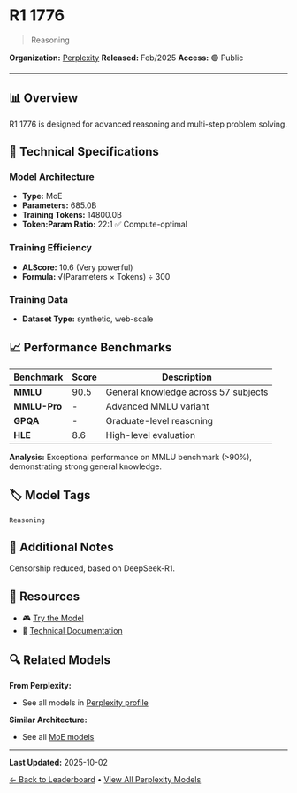 # R1 1776

> Reasoning

**Organization:** [Perplexity](../../labs/perplexity.md)
**Released:** Feb/2025
**Access:** 🟢 Public

---

## 📊 Overview

R1 1776 is designed for advanced reasoning and multi-step problem solving.

## 🔧 Technical Specifications

### Model Architecture
- **Type:** MoE
- **Parameters:** 685.0B
- **Training Tokens:** 14800.0B
- **Token:Param Ratio:** 22:1 ✅ Compute-optimal

### Training Efficiency
- **ALScore:** 10.6 (Very powerful)
- **Formula:** √(Parameters × Tokens) ÷ 300

### Training Data
- **Dataset Type:** synthetic, web-scale

## 📈 Performance Benchmarks

| Benchmark | Score | Description |
|-----------|-------|-------------|
| **MMLU** | 90.5 | General knowledge across 57 subjects |
| **MMLU-Pro** | - | Advanced MMLU variant |
| **GPQA** | - | Graduate-level reasoning |
| **HLE** | 8.6 | High-level evaluation |

**Analysis:** Exceptional performance on MMLU benchmark (>90%), demonstrating strong general knowledge.

## 🏷️ Model Tags

`Reasoning`

## 📝 Additional Notes

Censorship reduced, based on DeepSeek-R1.

## 🔗 Resources

- 🎮 [Try the Model](https://huggingface.co/perplexity-ai/r1-1776)
- 📄 [Technical Documentation](https://www.perplexity.ai/hub/blog/open-sourcing-r1-1776)

## 🔍 Related Models

**From Perplexity:**
- See all models in [Perplexity profile](../../labs/perplexity.md)

**Similar Architecture:**
- See all [MoE models](../../architectures/moe.md)

---

**Last Updated:** 2025-10-02

[← Back to Leaderboard](../../README.md) • [View All Perplexity Models](../../labs/perplexity.md)
